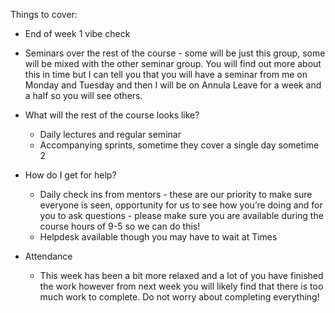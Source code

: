 Things to cover:

- End of week 1 vibe check
- Seminars over the rest of the course - some will be just this group, some will be mixed with the other seminar group. You will find out more about this in time but I can tell you that you will have a seminar from me on Monday and Tuesday and then I will be on Annula Leave for a week and a half so you will see others.
- What will the rest of the course looks like?
  - Daily lectures and regular seminar
  - Accompanying sprints, sometime they cover a single day sometime 2
- How do I get for help?

  - Daily check ins from mentors - these are our priority to make sure everyone is seen, opportunity for us to see how you’re doing and for you to ask questions - please make sure you are available during the course hours of 9-5 so we can do this!
  - Helpdesk available though you may have to wait at Times

- Attendance
  - This week has been a bit more relaxed and a lot of you have finished the work however from next week you will likely find that there is too much work to complete. Do not worry about completing everything!
